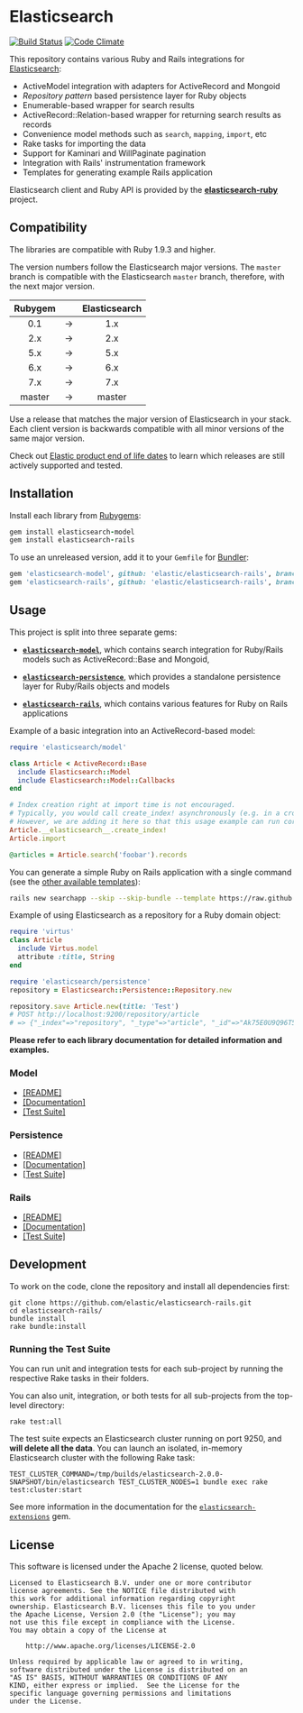 # Elasticsearch

[![Build Status](https://travis-ci.org/elastic/elasticsearch-rails.svg?branch=master)](https://travis-ci.org/elastic/elasticsearch-rails) [![Code Climate](https://codeclimate.com/github/elastic/elasticsearch-rails/badges/gpa.svg)](https://codeclimate.com/github/elastic/elasticsearch-rails)

This repository contains various Ruby and Rails integrations for [Elasticsearch](http://elasticsearch.org):

* ActiveModel integration with adapters for ActiveRecord and Mongoid
* _Repository pattern_ based persistence layer for Ruby objects
* Enumerable-based wrapper for search results
* ActiveRecord::Relation-based wrapper for returning search results as records
* Convenience model methods such as `search`, `mapping`, `import`, etc
* Rake tasks for importing the data
* Support for Kaminari and WillPaginate pagination
* Integration with Rails' instrumentation framework
* Templates for generating example Rails application

Elasticsearch client and Ruby API is provided by the
**[elasticsearch-ruby](https://github.com/elasticsearch/elasticsearch-ruby)** project.

## Compatibility

The libraries are compatible with Ruby 1.9.3 and higher.

The version numbers follow the Elasticsearch major versions. The `master` branch is compatible with
the Elasticsearch `master` branch, therefore, with the next major version.

| Rubygem       |   | Elasticsearch |
|:-------------:|:-:| :-----------: |
| 0.1           | → | 1.x           |
| 2.x           | → | 2.x           |
| 5.x           | → | 5.x           |
| 6.x           | → | 6.x           |
| 7.x           | → | 7.x           |
| master        | → | master        |

Use a release that matches the major version of Elasticsearch in your stack. Each client version is
backwards compatible with all minor versions of the same major version.

Check out [Elastic product end of life dates](https://www.elastic.co/support/eol)
to learn which releases are still actively supported and tested.

## Installation

Install each library from [Rubygems](https://rubygems.org/gems/elasticsearch):

```ruby
gem install elasticsearch-model
gem install elasticsearch-rails
```

To use an unreleased version, add it to your `Gemfile` for [Bundler](http://bundler.io):

```ruby
gem 'elasticsearch-model', github: 'elastic/elasticsearch-rails', branch: '5.x'
gem 'elasticsearch-rails', github: 'elastic/elasticsearch-rails', branch: '5.x'
```

## Usage

This project is split into three separate gems:

* [**`elasticsearch-model`**](https://github.com/elasticsearch/elasticsearch-rails/tree/master/elasticsearch-model),
  which contains search integration for Ruby/Rails models such as ActiveRecord::Base and Mongoid,

* [**`elasticsearch-persistence`**](https://github.com/elasticsearch/elasticsearch-rails/tree/master/elasticsearch-persistence),
  which provides a standalone persistence layer for Ruby/Rails objects and models

* [**`elasticsearch-rails`**](https://github.com/elasticsearch/elasticsearch-rails/tree/master/elasticsearch-rails),
  which contains various features for Ruby on Rails applications

Example of a basic integration into an ActiveRecord-based model:

```ruby
require 'elasticsearch/model'

class Article < ActiveRecord::Base
  include Elasticsearch::Model
  include Elasticsearch::Model::Callbacks
end

# Index creation right at import time is not encouraged.
# Typically, you would call create_index! asynchronously (e.g. in a cron job)
# However, we are adding it here so that this usage example can run correctly.
Article.__elasticsearch__.create_index!
Article.import

@articles = Article.search('foobar').records
```

You can generate a simple Ruby on Rails application with a single command
(see the [other available templates](https://github.com/elasticsearch/elasticsearch-rails/tree/master/elasticsearch-rails#rails-application-templates)):

```bash
rails new searchapp --skip --skip-bundle --template https://raw.github.com/elasticsearch/elasticsearch-rails/master/elasticsearch-rails/lib/rails/templates/01-basic.rb
```

Example of using Elasticsearch as a repository for a Ruby domain object:

```ruby
require 'virtus'
class Article
  include Virtus.model
  attribute :title, String
end

require 'elasticsearch/persistence'
repository = Elasticsearch::Persistence::Repository.new

repository.save Article.new(title: 'Test')
# POST http://localhost:9200/repository/article
# => {"_index"=>"repository", "_type"=>"article", "_id"=>"Ak75E0U9Q96T5Y999_39NA", ...}
```

**Please refer to each library documentation for detailed information and examples.**

### Model

* [[README]](https://github.com/elasticsearch/elasticsearch-rails/blob/master/elasticsearch-model/README.md)
* [[Documentation]](http://rubydoc.info/gems/elasticsearch-model/)
* [[Test Suite]](https://github.com/elasticsearch/elasticsearch-rails/blob/master/elasticsearch-model/test)

### Persistence

* [[README]](https://github.com/elasticsearch/elasticsearch-rails/blob/master/elasticsearch-persistence/README.md)
* [[Documentation]](http://rubydoc.info/gems/elasticsearch-persistence/)
* [[Test Suite]](https://github.com/elasticsearch/elasticsearch-rails/blob/master/elasticsearch-persistence/test)

### Rails

* [[README]](https://github.com/elasticsearch/elasticsearch-rails/blob/master/elasticsearch-rails/README.md)
* [[Documentation]](http://rubydoc.info/gems/elasticsearch-rails)
* [[Test Suite]](https://github.com/elasticsearch/elasticsearch-rails/blob/master/elasticsearch-rails/test)

## Development

To work on the code, clone the repository and install all dependencies first:

```
git clone https://github.com/elastic/elasticsearch-rails.git
cd elasticsearch-rails/
bundle install
rake bundle:install
```

### Running the Test Suite

You can run unit and integration tests for each sub-project by running the respective Rake tasks in their folders.

You can also unit, integration, or both tests for all sub-projects from the top-level directory:

    rake test:all

The test suite expects an Elasticsearch cluster running on port 9250, and **will delete all the data**. You can launch an isolated, in-memory Elasticsearch cluster with the following Rake task:

    TEST_CLUSTER_COMMAND=/tmp/builds/elasticsearch-2.0.0-SNAPSHOT/bin/elasticsearch TEST_CLUSTER_NODES=1 bundle exec rake test:cluster:start

See more information in the documentation  for the [`elasticsearch-extensions`](https://github.com/elasticsearch/elasticsearch-ruby/tree/master/elasticsearch-extensions#testcluster) gem.

## License

This software is licensed under the Apache 2 license, quoted below.

    Licensed to Elasticsearch B.V. under one or more contributor
    license agreements. See the NOTICE file distributed with
    this work for additional information regarding copyright
    ownership. Elasticsearch B.V. licenses this file to you under
    the Apache License, Version 2.0 (the "License"); you may
    not use this file except in compliance with the License.
    You may obtain a copy of the License at
    
    	http://www.apache.org/licenses/LICENSE-2.0
    
    Unless required by applicable law or agreed to in writing,
    software distributed under the License is distributed on an
    "AS IS" BASIS, WITHOUT WARRANTIES OR CONDITIONS OF ANY
    KIND, either express or implied.  See the License for the
    specific language governing permissions and limitations
    under the License.

